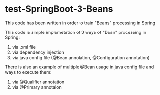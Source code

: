 # test-SpringBoot-3-Beans
This code has been written in order to train "Beans" processing in Spring

This code is simple implemetation of 3 ways of "Bean" processing in Spring:
1) via .xml file
2) via dependency injection
3) via java config file (@Bean annotation, @Configuration annotation)

There is also an example of multiple @Bean usage in java config file and ways to execute them:
1) via @Qualifier annotation
2) via @Primary annotaion
